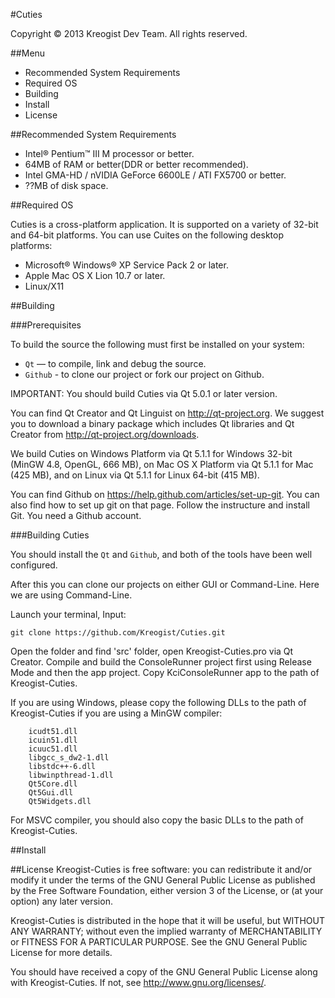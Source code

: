 ﻿#Cuties

Copyright © 2013 Kreogist Dev Team. All rights reserved.

##Menu
* Recommended System Requirements
* Required OS
* Building
* Install
* License

##Recommended System Requirements

- Intel® Pentium™ III M processor or better.
- 64MB of RAM or better(DDR or better recommended).
- Intel GMA-HD / nVIDIA GeForce 6600LE / ATI FX5700 or better.
- ??MB of disk space.

##Required OS

Cuties is a cross-platform application. It is supported on a variety of 32-bit and 64-bit platforms. You can use Cuites on the following desktop platforms:

- Microsoft® Windows® XP Service Pack 2 or later.
- Apple Mac OS X Lion 10.7 or later.
- Linux/X11

##Building

###Prerequisites

To build the source the following must first be installed on your system:

* `Qt` — to compile, link and debug the source.
* `Github` - to clone our project or fork our project on Github.

IMPORTANT:
You should build Cuties via Qt 5.0.1 or later version. 

You can find Qt Creator and Qt Linguist on http://qt-project.org. We suggest you to download a binary package which includes Qt libraries and Qt Creator from http://qt-project.org/downloads. 

We build Cuties on Windows Platform via Qt 5.1.1 for Windows 32-bit (MinGW 4.8, OpenGL, 666 MB), on Mac OS X Platform via Qt 5.1.1 for Mac (425 MB), and on Linux via Qt 5.1.1 for Linux 64-bit (415 MB).

You can find Github on https://help.github.com/articles/set-up-git. You can also find how to set up git on that page. Follow the instructure and install Git. You need a Github account.

###Building Cuties

You should install the `Qt` and `Github`, and both of the tools have been well configured.

After this you can clone our projects on either GUI or Command-Line. Here we are using Command-Line.

Launch your terminal, Input:

	git clone https://github.com/Kreogist/Cuties.git

Open the folder and find 'src' folder, open Kreogist-Cuties.pro via Qt Creator. Compile and build the ConsoleRunner project first using Release Mode and then the app project. Copy KciConsoleRunner app to the path of Kreogist-Cuties. 

If you are using Windows, please copy the following DLLs to the path of Kreogist-Cuties if you are using a MinGW compiler:

        icudt51.dll
        icuin51.dll
        icuuc51.dll
        libgcc_s_dw2-1.dll
        libstdc++-6.dll
        libwinpthread-1.dll
        Qt5Core.dll
        Qt5Gui.dll
        Qt5Widgets.dll

For MSVC compiler, you should also copy the basic DLLs to the path of Kreogist-Cuties.

##Install


##License
   Kreogist-Cuties is free software: you can redistribute it and/or modify it under the terms of the GNU General Public License as published by the Free Software Foundation, either version 3 of the License, or (at your option) any later version.

   Kreogist-Cuties is distributed in the hope that it will be useful, but WITHOUT ANY WARRANTY; without even the implied warranty of MERCHANTABILITY or FITNESS FOR A PARTICULAR PURPOSE.  See the GNU General Public License for more details.

   You should have received a copy of the GNU General Public License along with Kreogist-Cuties.  If not, see <http://www.gnu.org/licenses/>.

